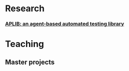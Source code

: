 # Research

### [APLIB: an agent-based automated testing library](https://github.com/iv4xr-project/aplib)

# Teaching

## Master projects
